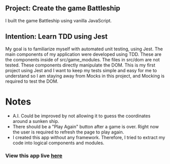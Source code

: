 ## Project: Create the game Battleship
I built the game Battleship using vanilla JavaScript. 
## Intention: Learn TDD using Jest
My goal is to familiarize myself with automated unit testing, using Jest. The main components of my application were developed using TDD. These are the components inside of src/game_modules. The files in src/dom are not tested. These components directly manipulate the DOM. This is my first project using Jest and I want to keep my tests simple and easy for me to understand so I am staying away from Mocks in this project, and Mocking is required to test the DOM. 
# Notes 
- A.I. Could be improved by not allowing it to guess the coordinates around a sunken ship. 
- There should be a "Play Again" button after a game is over. Right now the user is required to refresh the page to play again. 
- I created this app without any framework. Therefore, I tried to extract my code into logical components and modules.
### View this app live [here](https://bshowen.github.io/JS-battleship/)
